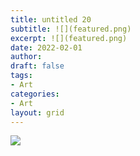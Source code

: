 ```yaml
---
title: untitled 20
subtitle: ![](featured.png)
excerpt: ![](featured.png)
date: 2022-02-01
author:
draft: false
tags:
- Art
categories:
- Art
layout: grid
---
```


![](featured.png)
